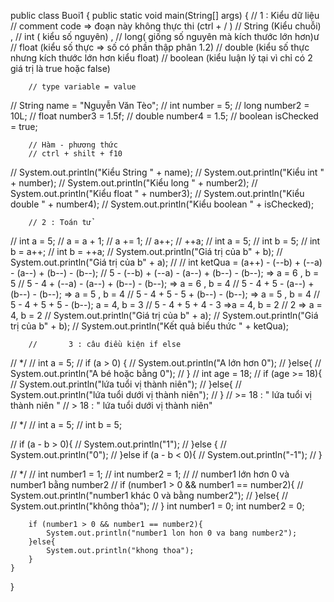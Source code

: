 public class Buoi1 {
    public static void main(String[] args) {
        // 1 : Kiểu dữ liệu
        // comment code => đoạn này không thực thi (ctrl + / )
        // String (Kiểu chuỗi) ,
        // int ( kiểu số nguyên) ,
        // long( giống số nguyên mà kích thước lớn hơn)ư
        // float (kiểu số thực => số có phần thập phân 1.2)
        // double (kiểu số thực nhưng kích thước lớn hơn kiểu float)
        // boolean (kiểu luận lý tại vì chỉ có 2 giá trị là true hoặc false)

        // type variable = value
//        String name = "Nguyễn Văn Tèo";
//        int number = 5;
//        long number2 = 10L;
//        float number3 = 1.5f;
//        double number4 = 1.5;
//        boolean isChecked = true;

        // Hàm - phương thức
        // ctrl + shilt + f10
//        System.out.println("Kiểu String " + name);
//        System.out.println("Kiểu int " + number);
//        System.out.println("Kiểu long " + number2);
//        System.out.println("Kiểu float " + number3);
//        System.out.println("Kiểu double " + number4);
//        System.out.println("Kiểu boolean " + isChecked);

        // 2 : Toán tử
//        int a = 5;
//        a = a + 1;
//        a += 1;
//        a++;
//        ++a;
//        int a = 5;
//        int b = 5;
//        int b = a++;
//        int b = ++a;
//        System.out.println("Giá trị của b" + b);
//        System.out.println("Giá trị của b" + a);
//
//        int ketQua = (a++) - (--b) + (--a) - (a--) + (b--) - (b--);
        // 5 - (--b) + (--a) - (a--) + (b--) - (b--); => a = 6 , b = 5
        // 5 - 4 + (--a) - (a--) + (b--) - (b--); => a = 6 , b = 4
        // 5 - 4 + 5 - (a--) + (b--) - (b--); => a = 5 , b = 4
        // 5 - 4 + 5 - 5 + (b--) - (b--); => a = 5 , b = 4
        // 5 - 4 + 5 + 5 - (b--); a = 4, b = 3
        // 5 - 4 + 5 + 4 - 3 =>a = 4, b = 2
        // 2 => a = 4, b = 2
//        System.out.println("Giá trị của b" + a);
//        System.out.println("Giá trị của b" + b);
//        System.out.println("Kết quả biểu thức " + ketQua);

        //       3 : câu điều kiện if else
//            */
//        int a = 5;
//        if (a > 0) {
//            System.out.println("A lớn hơn 0");
//        }else{
//            System.out.println("A bé hoặc bằng 0");
//            }
//        int age = 18;
//        if (age >= 18){
//             System.out.println("lứa tuổi vị thành niên");
//        }else{
//             System.out.println("lứa tuổi dưới vị thành niên");
//        }
//         >= 18 : " lứa tuổi vị thành niên "
//         > 18 : " lứa tuổi dưới vị thành niên"

//        */
//        int a = 5;
//        int b = 5;

//        if (a - b > 0){
//            System.out.println("1");
//        }else {
//            System.out.println("0");
//        }else if (a - b < 0){
//            System.out.println("-1");
//    }

//        */
//    int number1 = 1;
//    int number2 = 1;
//
//    number1 lớn hơn 0 và number1 bằng number2
//    if (number1 > 0 && number1 == number2){
//        System.out.println("number1 khác 0 và bằng number2");
//    }else{
//        System.out.println("không thỏa");
//    }
        int number1 = 0;
        int number2 = 0;

        if (number1 > 0 && number1 == number2){
            System.out.println("number1 lon hon 0 va bang number2");
        }else{
            System.out.println("khong thoa");
        }
    }
}
